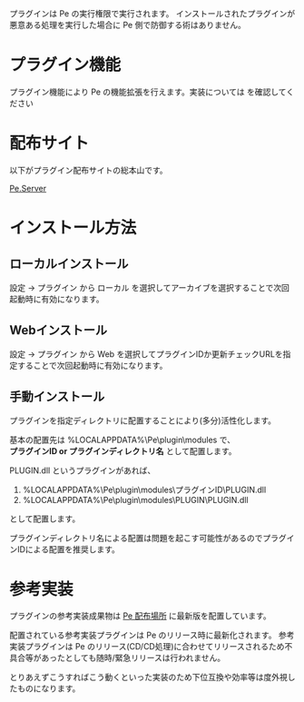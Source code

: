 <MdAlert kind="IMPORTANT">
  プラグインは Pe の実行権限で実行されます。
</MdAlert>

<MdAlert kind="WARNING">
  インストールされたプラグインが悪意ある処理を実行した場合に Pe 側で防御する術はありません。
</MdAlert>


# プラグイン機能

プラグイン機能により Pe の機能拡張を行えます。実装については <MdLink page="dev.plugin" /> を確認してください

# 配布サイト

以下がプラグイン配布サイトの総本山です。

[Pe.Server](https://pe.content-type-text.org/plugin)

# インストール方法

## ローカルインストール

設定 → プラグイン から <MdInline kind="ui">ローカル</MdInline> を選択してアーカイブを選択することで次回起動時に有効になります。

## Webインストール

設定 → プラグイン から <MdInline kind="ui">Web</MdInline> を選択してプラグインIDか更新チェックURLを指定することで次回起動時に有効になります。

## 手動インストール

プラグインを指定ディレクトリに配置することにより(多分)活性化します。

基本の配置先は <MdPath>%LOCALAPPDATA%\Pe\plugin\modules</MdPath> で、<br />
**プラグインID or プラグインディレクトリ名** として配置します。

PLUGIN.dll というプラグインがあれば、

1. <MdPath>%LOCALAPPDATA%\Pe\plugin\modules\プラグインID\PLUGIN.dll</MdPath>
2. <MdPath>%LOCALAPPDATA%\Pe\plugin\modules\PLUGIN\PLUGIN.dll</MdPath>

として配置します。

プラグインディレクトリ名による配置は問題を起こす可能性があるのでプラグインIDによる配置を推奨します。

# 参考実装

プラグインの参考実装成果物は [Pe 配布場所](https://github.com/sk-0520/Pe/releases/latest) に最新版を配置しています。

<MdAlert kind="NOTE">
  配置されている参考実装プラグインは Pe のリリース時に最新化されます。
</MdAlert>

<MdAlert kind="WARNING">
  参考実装プラグインは Pe のリリース(CD/CD処理)に合わせてリリースされるため不具合等があったとしても随時/緊急リリースは行われません。

  とりあえずこうすればこう動くといった実装のため下位互換や効率等は度外視したものになります。
</MdAlert>
